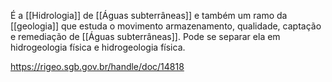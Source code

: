 É a [[Hidrologia]] de [[Águas subterrâneas]] e também um ramo da [[geologia]] que estuda o movimento armazenamento, qualidade, captação e remediação de [[Águas subterrâneas]].
Pode se separar ela em hidrogeologia física e hidrogeologia física.


https://rigeo.sgb.gov.br/handle/doc/14818